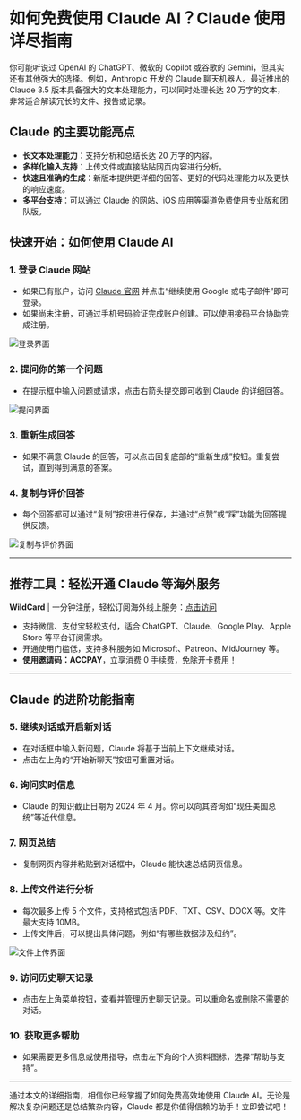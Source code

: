 # 如何免费使用 Claude AI？Claude 使用详尽指南

你可能听说过 OpenAI 的 ChatGPT、微软的 Copilot 或谷歌的 Gemini，但其实还有其他强大的选择。例如，Anthropic 开发的 Claude 聊天机器人。最近推出的 Claude 3.5 版本具备强大的文本处理能力，可以同时处理长达 20 万字的文本，非常适合解读冗长的文件、报告或记录。

## Claude 的主要功能亮点

- **长文本处理能力**：支持分析和总结长达 20 万字的内容。
- **多样化输入支持**：上传文件或直接粘贴网页内容进行分析。
- **快速且准确的生成**：新版本提供更详细的回答、更好的代码处理能力以及更快的响应速度。
- **多平台支持**：可以通过 Claude 的网站、iOS 应用等渠道免费使用专业版和团队版。

## 快速开始：如何使用 Claude AI

### 1. 登录 Claude 网站

- 如果已有账户，访问 [Claude 官网](https://claude.ai) 并点击“继续使用 Google 或电子邮件”即可登录。
- 如果尚未注册，可通过手机号码验证完成账户创建。可以使用接码平台协助完成注册。

![登录界面](https://api.ibos.cn/v4/weapparticle/accesswximg?aid=85241&amp;url=aHR0cHM6Ly9tbWJpei5xcGljLmNuL3N6X21tYml6X2pwZy9YNzRxdHF4aWJaRmVTZklrOU5TVTkxbW81MENSSklIS3BiamNpY3VOYk1CSFFhbjhpYm9RU2FNSjFKV3FURkVPUGFCZXFoeHVZN3NwZndpYWZMdXpKSmFIaWNBLzY0MD93eF9mbXQ9anBlZw==)

### 2. 提问你的第一个问题

- 在提示框中输入问题或请求，点击右箭头提交即可收到 Claude 的详细回答。

![提问界面](https://api.ibos.cn/v4/weapparticle/accesswximg?aid=85241&amp;url=aHR0cHM6Ly9tbWJpei5xcGljLmNuL3N6X21tYml6X2pwZy9YNzRxdHF4aWJaRmVTZklrOU5TVTkxbW81MENSSklIS3Bock9lcDZTRUVqVmljUTAyQlpYeFZ2c2g4UWliNUZNbm5oTUJKaWFiS3hLaWJvZjhrUEc0QWhsaWM3QS82NDA/d3hfZm10PWpwZWc=)

### 3. 重新生成回答

- 如果不满意 Claude 的回答，可以点击回复底部的“重新生成”按钮。重复尝试，直到得到满意的答案。

### 4. 复制与评价回答

- 每个回答都可以通过“复制”按钮进行保存，并通过“点赞”或“踩”功能为回答提供反馈。

![复制与评价界面](https://api.ibos.cn/v4/weapparticle/accesswximg?aid=85241&amp;url=aHR0cHM6Ly9tbWJpei5xcGljLmNuL3N6X21tYml6X2pwZy9YNzRxdHF4aWJaRmVTZklrOU5TVTkxbW81MENSSklIS3BBTW1BNmpiaWNmaWJZWXlIREFtU1k0SkVVS29nVWxXejRHSm9BVk5Dd2ljdWJCajJkUUtOR05MOVEvNjQwP3d4X2ZtdD1qcGVn)

---

## **推荐工具：轻松开通 Claude 等海外服务**

**WildCard** | 一分钟注册，轻松订阅海外线上服务：[点击访问](https://bit.ly/bewildcard)

- 支持微信、支付宝轻松支付，适合 ChatGPT、Claude、Google Play、Apple Store 等平台订阅需求。
- 开通使用门槛低，支持多种服务如 Microsoft、Patreon、MidJourney 等。
- **使用邀请码：ACCPAY**，立享消费 0 手续费，免除开卡费用！

---

## Claude 的进阶功能指南

### 5. 继续对话或开启新对话

- 在对话框中输入新问题，Claude 将基于当前上下文继续对话。
- 点击左上角的“开始新聊天”按钮可重置对话。

### 6. 询问实时信息

- Claude 的知识截止日期为 2024 年 4 月。你可以向其咨询如“现任美国总统”等近代信息。

### 7. 网页总结

- 复制网页内容并粘贴到对话框中，Claude 能快速总结网页信息。

### 8. 上传文件进行分析

- 每次最多上传 5 个文件，支持格式包括 PDF、TXT、CSV、DOCX 等。文件最大支持 10MB。
- 上传文件后，可以提出具体问题，例如“有哪些数据涉及纽约”。

![文件上传界面](https://api.ibos.cn/v4/weapparticle/accesswximg?aid=85241&amp;url=aHR0cHM6Ly9tbWJpei5xcGljLmNuL3N6X21tYml6X2pwZy9YNzRxdHF4aWJaRmVTZklrOU5TVTkxbW81MENSSklIS3B2SHUwSjVYMXU0SDNlTmVjU3ozSkV2T0dpYWFuaWJ3aWFLOXpwMGljcVMzdE1GZlNYaWE5RThnbmoyZy82NDA/d3hfZm10PWpwZWc=)

### 9. 访问历史聊天记录

- 点击左上角菜单按钮，查看并管理历史聊天记录。可以重命名或删除不需要的对话。

### 10. 获取更多帮助

- 如果需要更多信息或使用指导，点击左下角的个人资料图标，选择“帮助与支持”。

---

通过本文的详细指南，相信你已经掌握了如何免费高效地使用 Claude AI。无论是解决复杂问题还是总结繁杂内容，Claude 都是你值得信赖的助手！立即尝试吧！
